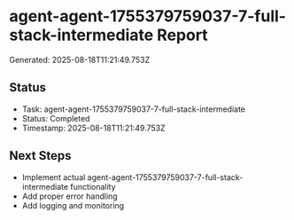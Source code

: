 # agent-agent-1755379759037-7-full-stack-intermediate Report

Generated: 2025-08-18T11:21:49.753Z

## Status
- Task: agent-agent-1755379759037-7-full-stack-intermediate
- Status: Completed
- Timestamp: 2025-08-18T11:21:49.753Z

## Next Steps
- Implement actual agent-agent-1755379759037-7-full-stack-intermediate functionality
- Add proper error handling
- Add logging and monitoring
